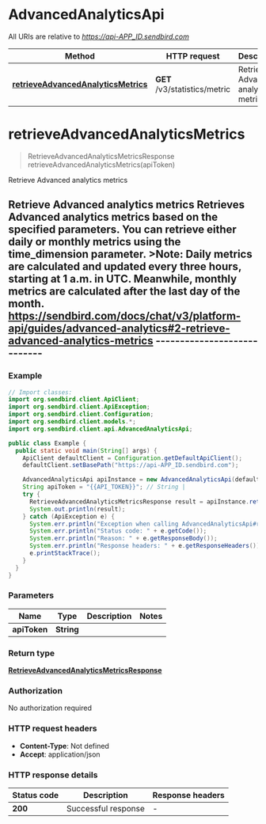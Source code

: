 # AdvancedAnalyticsApi

All URIs are relative to *https://api-APP_ID.sendbird.com*

Method | HTTP request | Description
------------- | ------------- | -------------
[**retrieveAdvancedAnalyticsMetrics**](AdvancedAnalyticsApi.md#retrieveAdvancedAnalyticsMetrics) | **GET** /v3/statistics/metric | Retrieve Advanced analytics metrics


<a name="retrieveAdvancedAnalyticsMetrics"></a>
# **retrieveAdvancedAnalyticsMetrics**
> RetrieveAdvancedAnalyticsMetricsResponse retrieveAdvancedAnalyticsMetrics(apiToken)

Retrieve Advanced analytics metrics

## Retrieve Advanced analytics metrics  Retrieves Advanced analytics metrics based on the specified parameters. You can retrieve either daily or monthly metrics using the time_dimension parameter.  &gt;__Note__: Daily metrics are calculated and updated every three hours, starting at 1 a.m. in UTC. Meanwhile, monthly metrics are calculated after the last day of the month.  https://sendbird.com/docs/chat/v3/platform-api/guides/advanced-analytics#2-retrieve-advanced-analytics-metrics ----------------------------

### Example
```java
// Import classes:
import org.sendbird.client.ApiClient;
import org.sendbird.client.ApiException;
import org.sendbird.client.Configuration;
import org.sendbird.client.models.*;
import org.sendbird.client.api.AdvancedAnalyticsApi;

public class Example {
  public static void main(String[] args) {
    ApiClient defaultClient = Configuration.getDefaultApiClient();
    defaultClient.setBasePath("https://api-APP_ID.sendbird.com");

    AdvancedAnalyticsApi apiInstance = new AdvancedAnalyticsApi(defaultClient);
    String apiToken = "{{API_TOKEN}}"; // String | 
    try {
      RetrieveAdvancedAnalyticsMetricsResponse result = apiInstance.retrieveAdvancedAnalyticsMetrics(apiToken);
      System.out.println(result);
    } catch (ApiException e) {
      System.err.println("Exception when calling AdvancedAnalyticsApi#retrieveAdvancedAnalyticsMetrics");
      System.err.println("Status code: " + e.getCode());
      System.err.println("Reason: " + e.getResponseBody());
      System.err.println("Response headers: " + e.getResponseHeaders());
      e.printStackTrace();
    }
  }
}
```

### Parameters

Name | Type | Description  | Notes
------------- | ------------- | ------------- | -------------
 **apiToken** | **String**|  |

### Return type

[**RetrieveAdvancedAnalyticsMetricsResponse**](RetrieveAdvancedAnalyticsMetricsResponse.md)

### Authorization

No authorization required

### HTTP request headers

 - **Content-Type**: Not defined
 - **Accept**: application/json

### HTTP response details
| Status code | Description | Response headers |
|-------------|-------------|------------------|
**200** | Successful response |  -  |

